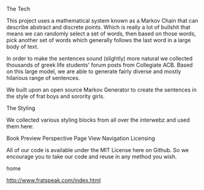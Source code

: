 The Tech

This project uses a mathematical system known as a Markov Chain that can describe abstract and discrete points. Which is really a lot of bullshit that means we can randomly select a set of words, then based on those words, pick another set of words which generally follows the last word in a large body of text.

In order to make the sentences sound (slightly) more natural we collected thousands of greek life students' forum posts from Collegiate ACB. Based on this large model, we are able to generate fairly diverse and mostly hilarious range of sentences.

We built upon an open source Markov Generator to create the sentences in the style of frat boys and sorority girls.

The Styling

We collected various styling blocks from all over the interwebz and used them here:

Book Preview
Perspective Page View Navigation
Licensing

All of our code is available under the MIT License here on Github. So we encourage you to take our code and reuse in any method you wish.

home

http://www.fratspeak.com/index.html
